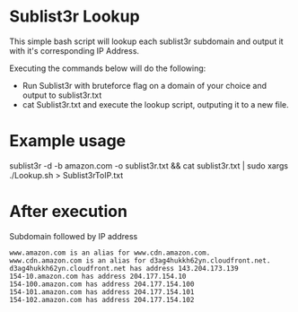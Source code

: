 # Sublist3r Lookup
This simple bash script will lookup each sublist3r subdomain and output it with it's corresponding IP Address.

Executing the commands below will do the following:
- Run Sublist3r with bruteforce flag on a domain of your choice and output to sublist3r.txt
- cat Sublist3r.txt and execute the lookup script, outputing it to a new file.

# Example usage

sublist3r -d -b amazon.com -o sublist3r.txt && cat sublist3r.txt | sudo xargs ./Lookup.sh > Sublist3rToIP.txt

# After execution
Subdomain followed by IP address
```
www.amazon.com is an alias for www.cdn.amazon.com.
www.cdn.amazon.com is an alias for d3ag4hukkh62yn.cloudfront.net.
d3ag4hukkh62yn.cloudfront.net has address 143.204.173.139
154-10.amazon.com has address 204.177.154.10
154-100.amazon.com has address 204.177.154.100
154-101.amazon.com has address 204.177.154.101
154-102.amazon.com has address 204.177.154.102
```
